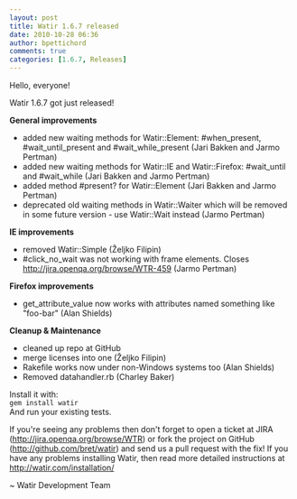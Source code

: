 ```yaml
---
layout: post
title: Watir 1.6.7 released
date: 2010-10-28 06:36
author: bpettichord
comments: true
categories: [1.6.7, Releases]
---
```

Hello, everyone!

Watir 1.6.7 got just released!
<!--more-->
<strong>General improvements</strong>
<ul>
	<li> added new waiting methods for Watir::Element: #when_present, #wait_until_present and #wait_while_present (Jari Bakken and Jarmo Pertman)</li>
	<li>added new waiting methods for Watir::IE and Watir::Firefox: #wait_until and #wait_while (Jari Bakken and Jarmo Pertman)</li>
	<li>added method #present? for Watir::Element (Jari Bakken and Jarmo Pertman)</li>
	<li>deprecated old waiting methods in Watir::Waiter which will be removed in some future version - use Watir::Wait instead (Jarmo Pertman)</li>
</ul>
<strong>IE improvements</strong>
<ul>
	<li> removed Watir::Simple (Željko Filipin)</li>
	<li>#click_no_wait was not working with frame elements. Closes<a href="http://jira.openqa.org/browse/WTR-459" target="_blank"> http://jira.openqa.org/browse/WTR-459</a> (Jarmo Pertman)</li>
</ul>
<strong>Firefox improvements</strong>
<ul>
	<li> get_attribute_value now works with attributes named something like "foo-bar" (Alan Shields)</li>
</ul>
<strong>Cleanup &amp; Maintenance</strong>
<ul>
	<li> cleaned up repo at GitHub</li>
	<li>merge licenses into one (Željko Filipin)</li>
	<li>Rakefile works now under non-Windows systems too (Alan Shields)</li>
	<li>Removed datahandler.rb (Charley Baker)</li>
</ul>
Install it with:
<code>
gem install watir
</code>
And run your existing tests.

If you're seeing any problems then don't forget to open a ticket at JIRA (<a href="http://jira.openqa.org/browse/WTR" target="_blank">http://jira.openqa.org/browse/WTR</a>) or fork the project on GitHub
(<a href="http://github.com/bret/watir" target="_blank">http://github.com/bret/watir</a>) and send us a pull request with the fix!
If you have any problems installing Watir, then read more detailed instructions at <a href="http://watir.com/installation/" target="_blank">http://watir.com/installation/</a>

~ Watir Development Team
